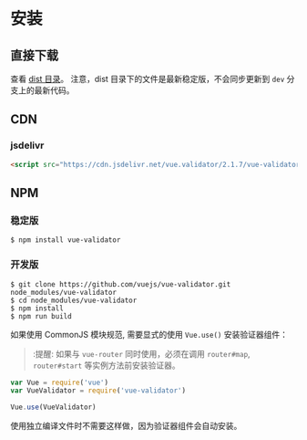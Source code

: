 # 安装

## 直接下载

查看 [dist 目录](https://github.com/vuejs/vue-validator/tree/dev/dist)。 注意，dist 目录下的文件是最新稳定版，不会同步更新到 `dev` 分支上的最新代码。

## CDN

### jsdelivr

```html
<script src="https://cdn.jsdelivr.net/vue.validator/2.1.7/vue-validator.min.js"></script>
```

## NPM

### 稳定版

    $ npm install vue-validator

### 开发版

    $ git clone https://github.com/vuejs/vue-validator.git node_modules/vue-validator
    $ cd node_modules/vue-validator
    $ npm install
    $ npm run build

如果使用 CommonJS 模块规范, 需要显式的使用 `Vue.use()` 安装验证器组件：

> :提醒: 如果与 `vue-router` 同时使用，必须在调用 `router#map`, `router#start` 等实例方法前安装验证器。

```javascript
var Vue = require('vue')
var VueValidator = require('vue-validator')

Vue.use(VueValidator)
```

使用独立编译文件时不需要这样做，因为验证器组件会自动安装。
